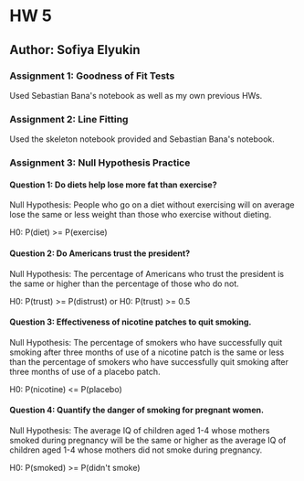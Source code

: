 # HW 5

## Author: Sofiya Elyukin

### Assignment 1: Goodness of Fit Tests
Used Sebastian Bana's notebook as well as my own previous HWs.

### Assignment 2: Line Fitting
Used the skeleton notebook provided and Sebastian Bana's notebook.

### Assignment 3: Null Hypothesis Practice

#### Question 1: Do diets help lose more fat than exercise?
Null Hypothesis: People who go on a diet without exercising will on average lose the same or less weight than those who exercise without dieting.

H0: P(diet) >= P(exercise)

#### Question 2: Do Americans trust the president?
Null Hypothesis: The percentage of Americans who trust the president is the same or higher than the percentage of those who do not.

H0: P(trust) >= P(distrust)    or H0: P(trust) >= 0.5

#### Question 3: Effectiveness of nicotine patches to quit smoking.
Null Hypothesis: The percentage of smokers who have successfully quit smoking after three months of use of a nicotine patch is the same or less than the percentage of smokers who have successfully quit smoking after three months of use of a placebo patch. 

H0: P(nicotine) <= P(placebo)
    
#### Question 4: Quantify the danger of smoking for pregnant women.
Null Hypothesis: The average IQ of children aged 1-4 whose mothers smoked during pregnancy will be the same or higher as the average IQ of children aged 1-4 whose mothers did not smoke during pregnancy.

H0: P(smoked) >= P(didn't smoke)
